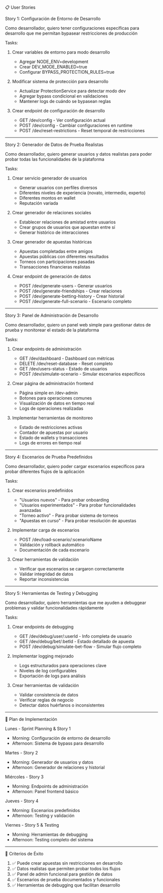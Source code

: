 📋 User Stories

Story 1: Configuración de Entorno de Desarrollo

Como desarrollador, quiero tener configuraciones específicas para desarrollo que me permitan bypasear restricciones de producción

Tasks:

1. Crear variables de entorno para modo desarrollo


    - Agregar NODE_ENV=development
    - Crear DEV_MODE_ENABLED=true
    - Configurar BYPASS_PROTECTION_RULES=true

2. Modificar sistema de protección para desarrollo


    - Actualizar ProtectionService para detectar modo dev
    - Agregar bypass condicional en validaciones
    - Mantener logs de cuándo se bypasean reglas

3. Crear endpoint de configuración de desarrollo


    - GET /dev/config - Ver configuración actual
    - POST /dev/config - Cambiar configuraciones en runtime
    - POST /dev/reset-restrictions - Reset temporal de restricciones

---

Story 2: Generador de Datos de Prueba Realistas

Como desarrollador, quiero generar usuarios y datos realistas para poder probar todas las funcionalidades de la plataforma

Tasks:

1. Crear servicio generador de usuarios


    - Generar usuarios con perfiles diversos
    - Diferentes niveles de experiencia (novato, intermedio, experto)
    - Diferentes montos en wallet
    - Reputación variada

2. Crear generador de relaciones sociales


    - Establecer relaciones de amistad entre usuarios
    - Crear grupos de usuarios que apuestan entre sí
    - Generar histórico de interacciones

3. Crear generador de apuestas históricas


    - Apuestas completadas entre amigos
    - Apuestas públicas con diferentes resultados
    - Torneos con participaciones pasadas
    - Transacciones financieras realistas

4. Crear endpoint de generación de datos


    - POST /dev/generate-users - Generar usuarios
    - POST /dev/generate-friendships - Crear relaciones
    - POST /dev/generate-betting-history - Crear historial
    - POST /dev/generate-full-scenario - Escenario completo

---

Story 3: Panel de Administración de Desarrollo

Como desarrollador, quiero un panel web simple para gestionar datos de prueba y monitorear el estado de la plataforma

Tasks:

1. Crear endpoints de administración


    - GET /dev/dashboard - Dashboard con métricas
    - DELETE /dev/reset-database - Reset completo
    - GET /dev/users-status - Estado de usuarios
    - POST /dev/simulate-scenario - Simular escenarios específicos

2. Crear página de administración frontend


    - Página simple en /dev-admin
    - Botones para operaciones comunes
    - Visualización de datos en tiempo real
    - Logs de operaciones realizadas

3. Implementar herramientas de monitoreo


    - Estado de restricciones activas
    - Contador de apuestas por usuario
    - Estado de wallets y transacciones
    - Logs de errores en tiempo real

---

Story 4: Escenarios de Prueba Predefinidos

Como desarrollador, quiero poder cargar escenarios específicos para probar diferentes flujos de la aplicación

Tasks:

1. Crear escenarios predefinidos


    - "Usuarios nuevos" - Para probar onboarding
    - "Usuarios experimentados" - Para probar funcionalidades avanzadas
    - "Torneo activo" - Para probar sistema de torneos
    - "Apuestas en curso" - Para probar resolución de apuestas

2. Implementar carga de escenarios


    - POST /dev/load-scenario/:scenarioName
    - Validación y rollback automático
    - Documentación de cada escenario

3. Crear herramientas de validación


    - Verificar que escenarios se cargaron correctamente
    - Validar integridad de datos
    - Reportar inconsistencias

---

Story 5: Herramientas de Testing y Debugging

Como desarrollador, quiero herramientas que me ayuden a debuggear problemas y validar funcionalidades rápidamente

Tasks:

1. Crear endpoints de debugging


    - GET /dev/debug/user/:userId - Info completa de usuario
    - GET /dev/debug/bet/:betId - Estado detallado de apuesta
    - POST /dev/debug/simulate-bet-flow - Simular flujo completo

2. Implementar logging mejorado


    - Logs estructurados para operaciones clave
    - Niveles de log configurables
    - Exportación de logs para análisis

3. Crear herramientas de validación


    - Validar consistencia de datos
    - Verificar reglas de negocio
    - Detectar datos huérfanos o inconsistentes

---

🚀 Plan de Implementación

Lunes - Sprint Planning & Story 1

- Morning: Configuración de entorno de desarrollo
- Afternoon: Sistema de bypass para desarrollo

Martes - Story 2

- Morning: Generador de usuarios y datos
- Afternoon: Generador de relaciones y historial

Miércoles - Story 3

- Morning: Endpoints de administración
- Afternoon: Panel frontend básico

Jueves - Story 4

- Morning: Escenarios predefinidos
- Afternoon: Testing y validación

Viernes - Story 5 & Testing

- Morning: Herramientas de debugging
- Afternoon: Testing completo del sistema

---

🎯 Criterios de Éxito

1. ✅ Puede crear apuestas sin restricciones en desarrollo
2. ✅ Datos realistas que permiten probar todos los flujos
3. ✅ Panel de admin funcional para gestión de datos
4. ✅ Escenarios de prueba documentados y funcionales
5. ✅ Herramientas de debugging que facilitan desarrollo
